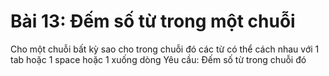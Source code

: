 # Bài 13: Đếm số từ trong một chuỗi
Cho một chuỗi bất kỳ sao cho trong chuỗi đó các từ có thể cách nhau với 1 tab hoặc 1 space hoặc 1 xuống dòng
Yêu cầu: Đếm số từ trong chuỗi đó
